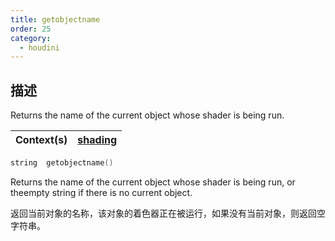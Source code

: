 ```yaml
---
title: getobjectname
order: 25
category:
  - houdini
---
```

    
## 描述

Returns the name of the current object whose shader is being run.

| Context(s) | [shading](../contexts/shading.html) |
| ---------- | ----------------------------------- |

```c
string  getobjectname()
```

Returns the name of the current object whose shader is being run, or theempty
string if there is no current object.

返回当前对象的名称，该对象的着色器正在被运行，如果没有当前对象，则返回空字符串。
